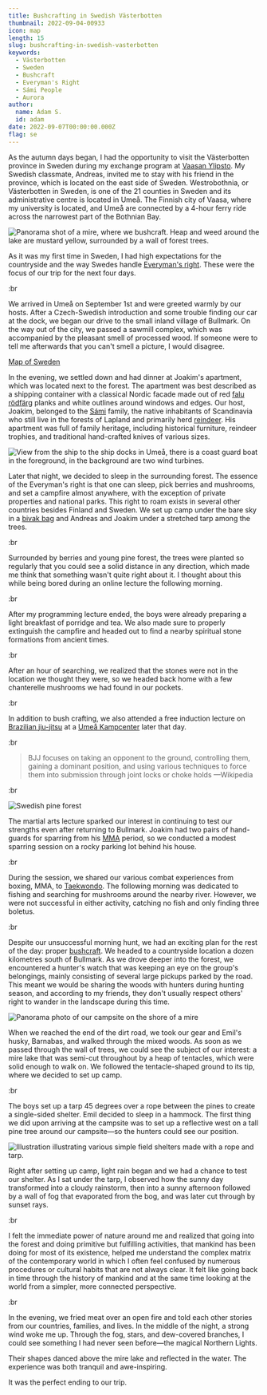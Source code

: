 ```yaml
---
title: Bushcrafting in Swedish Västerbotten
thumbnail: 2022-09-04-00933
icon: map
length: 15
slug: bushcrafting-in-swedish-vasterbotten
keywords:
  - Västerbotten
  - Sweden
  - Bushcraft
  - Everyman's Right
  - Sámi People
  - Aurora
author:
  name: Adam S.
  id: adam
date: 2022-09-07T00:00:00.000Z
flag: se
---
```


As the autumn days began, I had the opportunity to visit the Västerbotten province in Sweden during my exchange program at [Vaasan Ylipsto](https://www.uwasa.fi/). My Swedish classmate, Andreas, invited me to stay with his friend in the province, which is located on the east side of Sweden. Westrobothnia, or Västerbotten in Sweden, is one of the 21 counties in Sweden and its administrative centre is located in Umeå. The Finnish city of Vaasa, where my university is located, and Umeå are connected by a 4-hour ferry ride across the narrowest part of the Bothnian Bay.

![Panorama shot of a mire, where we bushcraft. Heap and weed around the lake are mustard yellow, surrounded by a wall of forest trees.](https://cdn.slavic.media/img/2022-09-04-00937/4K "2022 ⋅ Bullmark, Sweden")


As it was my first time in Sweden, I had high expectations for the countryside and the way Swedes handle [Everyman's right](https://en.wikipedia.org/wiki/Freedom_to_roam#Sweden). These were the focus of our trip for the next four days.

:br

We arrived in Umeå on September 1st and were greeted warmly by our hosts. After a Czech-Swedish introduction and some trouble finding our car at the dock, we began our drive to the small inland village of Bullmark. On the way out of the city, we passed a sawmill complex, which was accompanied by the pleasant smell of processed wood. If someone were to tell me afterwards that you can't smell a picture, I would disagree.

[Map of Sweden](https://www.google.com/maps/embed?pb=!1m18!1m12!1m3!1d2995140.5517295063!2d11.894485941672087!3d65.19068958749016!2m3!1f0!2f0!3f0!3m2!1i1024!2i768!4f13.1!3m3!1m2!1s0x4670d07adf8a6861%3A0x2d7256c45bdee2dd!2s912%2097%20Vasterbotten%2C%20Sweden!5e0!3m2!1sen!2scz!4v1730817345453!5m2!1sen!2scz)

In the evening, we settled down and had dinner at Joakim's apartment, which was located next to the forest. The apartment was best described as a shipping container with a classical Nordic facade made out of red [falu rödfärg](https://falurodfarg.com/en/about-us/) planks and white outlines around windows and edges. Our host, Joakim, belonged to the [Sámi](https://en.wikipedia.org/wiki/S%C3%A1mi) family, the native inhabitants of Scandinavia who still live in the forests of Lapland and primarily herd [reindeer](https://en.wikipedia.org/wiki/Reindeer). His apartment was full of family heritage, including historical furniture, reindeer trophies, and traditional hand-crafted knives of various sizes.

![View from the ship to the ship docks in Umeå, there is a coast guard boat in the foreground, in the background are two wind turbines.](https://cdn.slavic.media/img/2022-09-01-00918/4K "2022 ⋅ Umeå, Sweden")


Later that night, we decided to sleep in the surrounding forest. The essence of the Everyman's right is that one can sleep, pick berries and mushrooms, and set a campfire almost anywhere, with the exception of private properties and national parks. This right to roam exists in several other countries besides Finland and Sweden. We set up camp under the bare sky in a [bivak bag](https://gobagguide.com/bivy-bag/) and Andreas and Joakim under a stretched tarp among the trees.

:br

Surrounded by berries and young pine forest, the trees were planted so regularly that you could see a solid distance in any direction, which made me think that something wasn't quite right about it. I thought about this while being bored during an online lecture the following morning.

:br

After my programming lecture ended, the boys were already preparing a light breakfast of porridge and tea. We also made sure to properly extinguish the campfire and headed out to find a nearby spiritual stone formations from ancient times.

:br

After an hour of searching, we realized that the stones were not in the location we thought they were, so we headed back home with a few chanterelle mushrooms we had found in our pockets.

:br

In addition to bush crafting, we also attended a free induction lecture on [Brazilian jiu-jitsu](https://en.wikipedia.org/wiki/Brazilian_jiu-jitsu) at a [Umeå Kampcenter](http://www.umeakampcenter.se) later that day.

:br

> BJJ focuses on taking an opponent to the ground, controlling them, gaining a dominant position, and using various techniques to force them into submission through joint locks or choke holds —Wikipedia

:br

![Swedish pine forest](https://cdn.slavic.media/img/2022-09-02-00920/4K "2022 ⋅ Bullmark, Sweden")

The martial arts lecture sparked our interest in continuing to test our strengths even after returning to Bullmark. Joakim had two pairs of hand-guards for sparring from his [MMA](https://en.wikipedia.org/wiki/Mixed_martial_arts) period, so we conducted a modest sparring session on a rocky parking lot behind his house.

:br

During the session, we shared our various combat experiences from boxing, MMA, to [Taekwondo](https://en.wikipedia.org/wiki/Taekwondo). The following morning was dedicated to fishing and searching for mushrooms around the nearby river. However, we were not successful in either activity, catching no fish and only finding three boletus.

:br

Despite our unsuccessful morning hunt, we had an exciting plan for the rest of the day: proper [bushcraft](https://en.wikipedia.org/wiki/Bushcraft). We headed to a countryside location a dozen kilometres south of Bullmark. As we drove deeper into the forest, we encountered a hunter's watch that was keeping an eye on the group's belongings, mainly consisting of several large pickups parked by the road. This meant we would be sharing the woods with hunters during hunting season, and according to my friends, they don't usually respect others' right to wander in the landscape during this time.

![Panorama photo of our campsite on the shore of a mire](https://cdn.slavic.media/img/2022-09-03-00931/4K "2022 ⋅ Bullmark, Sweden")


When we reached the end of the dirt road, we took our gear and Emil's husky, Barnabas, and walked through the mixed woods. As soon as we passed through the wall of trees, we could see the subject of our interest: a mire lake that was semi-cut throughout by a heap of tentacles, which were solid enough to walk on. We followed the tentacle-shaped ground to its tip, where we decided to set up camp.

:br

The boys set up a tarp 45 degrees over a rope between the pines to create a single-sided shelter. Emil decided to sleep in a hammock. The first thing we did upon arriving at the campsite was to set up a reflective west on a tall pine tree around our campsite—so the hunters could see our position.

![Illustration illustrating various simple field shelters made with a rope and tarp.](https://cdn.slavic.media/img/tarp-setup/4K "Tarp Setup")

Right after setting up camp, light rain began and we had a chance to test our shelter. As I sat under the tarp, I observed how the sunny day transformed into a cloudy rainstorm, then into a sunny afternoon followed by a wall of fog that evaporated from the bog, and was later cut through by sunset rays.

:br

I felt the immediate power of nature around me and realized that going into the forest and doing primitive but fulfilling activities, that mankind has been doing for most of its existence, helped me understand the complex matrix of the contemporary world in which I often feel confused by numerous procedures or cultural habits that are not always clear. It felt like going back in time through the history of mankind and at the same time looking at the world from a simpler, more connected perspective.

:br

In the evening, we fried meat over an open fire and told each other stories from our countries, families, and lives. In the middle of the night, a strong wind woke me up. Through the fog, stars, and dew-covered branches, I could see something I had never seen before—the magical Northern Lights.

Their shapes danced above the mire lake and reflected in the water. The experience was both tranquil and awe-inspiring.

It was the perfect ending to our trip.
